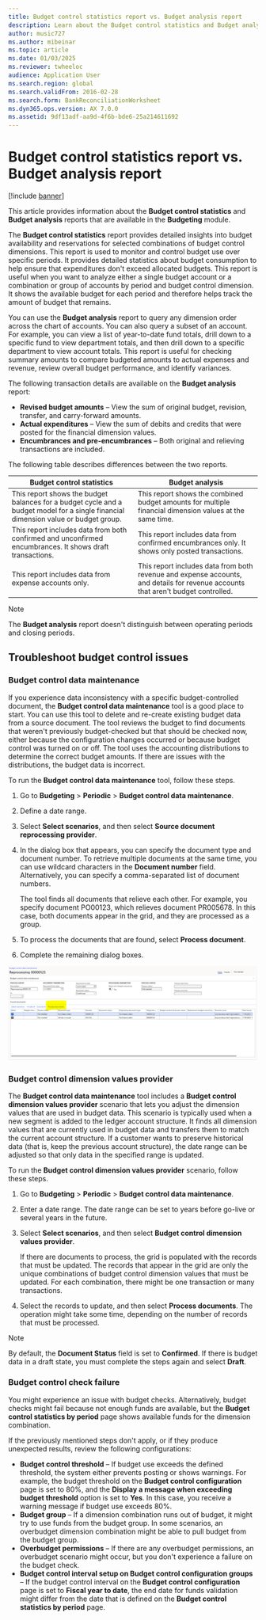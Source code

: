 ```yaml
---
title: Budget control statistics report vs. Budget analysis report
description: Learn about the Budget control statistics and Budget analysis reports that are available in the Budgeting module.
author: music727
ms.author: mibeinar
ms.topic: article
ms.date: 01/03/2025
ms.reviewer: twheeloc
audience: Application User
ms.search.region: global
ms.search.validFrom: 2016-02-28
ms.search.form: BankReconciliationWorksheet
ms.dyn365.ops.version: AX 7.0.0
ms.assetid: 9df13adf-aa9d-4f6b-bde6-25a214611692
---
```


# Budget control statistics report vs. Budget analysis report

[!include [banner](../includes/banner.md)]

This article provides information about the **Budget control statistics** and **Budget analysis** reports that are available in the **Budgeting** module.

The **Budget control statistics** report provides detailed insights into budget availability and reservations for selected combinations of budget control dimensions. This report is used to monitor and control budget use over specific periods. It provides detailed statistics about budget consumption to help ensure that expenditures don't exceed allocated budgets. This report is useful when you want to analyze either a single budget account or a combination or group of accounts by period and budget control dimension. It shows the available budget for each period and therefore helps track the amount of budget that remains.

You can use the **Budget analysis** report to query any dimension order across the chart of accounts. You can also query a subset of an account. For example, you can view a list of year-to-date fund totals, drill down to a specific fund to view department totals, and then drill down to a specific department to view account totals. This report is useful for checking summary amounts to compare budgeted amounts to actual expenses and revenue, review overall budget performance, and identify variances.

The following transaction details are available on the **Budget analysis** report:

- **Revised budget amounts** – View the sum of original budget, revision, transfer, and carry-forward amounts.
- **Actual expenditures** – View the sum of debits and credits that were posted for the financial dimension values.
- **Encumbrances and pre-encumbrances** – Both original and relieving transactions are included.

The following table describes differences between the two reports.

| Budget control statistics | Budget analysis |
|---|---|
| This report shows the budget balances for a budget cycle and a budget model for a single financial dimension value or budget group. | This report shows the combined budget amounts for multiple financial dimension values at the same time. |
| This report includes data from both confirmed and unconfirmed encumbrances. It shows draft transactions. | This report includes data from confirmed encumbrances only. It shows only posted transactions. |
| This report includes data from expense accounts only. | This report includes data from both revenue and expense accounts, and details for revenue accounts that aren't budget controlled. |

> [!NOTE]
> The **Budget analysis** report doesn't distinguish between operating periods and closing periods.

## Troubleshoot budget control issues

### Budget control data maintenance

If you experience data inconsistency with a specific budget-controlled document, the **Budget control data maintenance** tool is a good place to start. You can use this tool to delete and re-create existing budget data from a source document. The tool reviews the budget to find documents that weren't previously budget-checked but that should be checked now, either because the configuration changes occurred or because budget control was turned on or off. The tool uses the accounting distributions to determine the correct budget amounts. If there are issues with the distributions, the budget data is incorrect.

To run the **Budget control data maintenance** tool, follow these steps.

1. Go to **Budgeting** \> **Periodic** \> **Budget control data maintenance**.
1. Define a date range.
1. Select **Select scenarios**, and then select **Source document reprocessing provider**.
1. In the dialog box that appears, you can specify the document type and document number. To retrieve multiple documents at the same time, you can use wildcard characters in the **Document number** field. Alternatively, you can specify a comma-separated list of document numbers.

    The tool finds all documents that relieve each other. For example, you specify document PO00123, which relieves document PR005678. In this case, both documents appear in the grid, and they are processed as a group.

1. To process the documents that are found, select **Process document**.
1. Complete the remaining dialog boxes.

![Screenshot that shows the Budget control data maintenance tool.](./media/budget-control-data-maintenance.png)

### Budget control dimension values provider

The **Budget control data maintenance** tool includes a **Budget control dimension values provider** scenario that lets you adjust the dimension values that are used in budget data. This scenario is typically used when a new segment is added to the ledger account structure. It finds all dimension values that are currently used in budget data and transfers them to match the current account structure. If a customer wants to preserve historical data (that is, keep the previous account structure), the date range can be adjusted so that only data in the specified range is updated.

To run the **Budget control dimension values provider** scenario, follow these steps.

1. Go to **Budgeting** \> **Periodic** > **Budget control data maintenance**.
1. Enter a date range. The date range can be set to years before go-live or several years in the future.
1. Select **Select scenarios**, and then select **Budget control dimension values provider**.

    If there are documents to process, the grid is populated with the records that must be updated. The records that appear in the grid are only the unique combinations of budget control dimension values that must be updated. For each combination, there might be one transaction or many transactions.

1. Select the records to update, and then select **Process documents**. The operation might take some time, depending on the number of records that must be processed.

> [!NOTE]
> By default, the **Document Status** field is set to **Confirmed**. If there is budget data in a draft state, you must complete the steps again and select **Draft**.

### Budget control check failure

You might experience an issue with budget checks. Alternatively, budget checks might fail because not enough funds are available, but the **Budget control statistics by period** page shows available funds for the dimension combination.

If the previously mentioned steps don't apply, or if they produce unexpected results, review the following configurations:

- **Budget control threshold** – If budget use exceeds the defined threshold, the system either prevents posting or shows warnings. For example, the budget threshold on the **Budget control configuration** page is set to 80%, and the **Display a message when exceeding budget threshold** option is set to **Yes**. In this case, you receive a warning message if budget use exceeds 80%.
- **Budget group** – If a dimension combination runs out of budget, it might try to use funds from the budget group. In some scenarios, an overbudget dimension combination might be able to pull budget from the budget group.
- **Overbudget permissions** – If there are any overbudget permissions, an overbudget scenario might occur, but you don't experience a failure on the budget check.
- **Budget control interval setup on Budget control configuration groups** – If the budget control interval on the **Budget control configuration** page is set to **Fiscal year to date**, the end date for funds validation might differ from the date that is defined on the **Budget control statistics by period** page.
